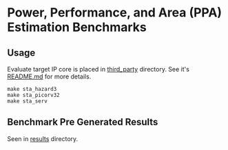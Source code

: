 # Power, Performance, and Area (PPA) Estimation Benchmarks

## Usage

Evaluate target IP core is placed in [third_party](third_party) directory. See it's [README.md](third_party/README.md) for more details.

```shell
make sta_hazard3
make sta_picorv32
make sta_serv
```

## Benchmark Pre Generated Results

Seen in [results](results) directory.

